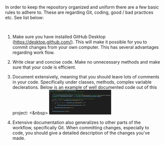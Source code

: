 In order to keep the repository organized and uniform there are a few basic rules to adhere to. These are regarding Git, coding, good / bad practices etc. See list below:

<br/>

1. Make sure you have installed GitHub Desktop (https://desktop.github.com/). This will make it possible for you to commit changes from your own computer. This has several advantages regarding work flow. 

2. Write clear and concise code. Make no unnecessary methods and make sure that your code is efficient.

3. Document extensively, meaning that you should leave lots of comments in your code. Specifically under classes, methods, complex variable declerations. Below is an example of well documented code out of this project:
<&nbsp> <img src="https://github.com/TobiasSpilker/Shape_AI/blob/main/Informative/Images/CodeExampleSnippet.png" height="80" width="200">

4. Extensive documentation also generalizes to other parts of the workflow, specifically Git. When committing changes, especially to code, you should give a detailed description of the changes you've made.
